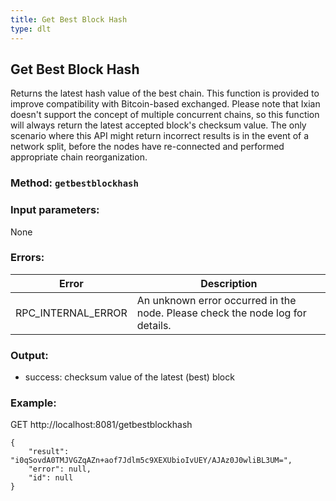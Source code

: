 ```yaml
---
title: Get Best Block Hash
type: dlt
---
```

## Get Best Block Hash
Returns the latest hash value of the best chain. This function is provided to improve compatibility
with Bitcoin-based exchanged.
Please note that Ixian doesn't support the concept of multiple concurrent chains, so this function will always
return the latest accepted block's checksum value.
The only scenario where this API might return incorrect results is in the event of a network split, before the nodes
have re-connected and performed appropriate chain reorganization.
### Method: `getbestblockhash`
### Input parameters:
None

### Errors:

| Error | Description |
| --- | --- |
| RPC_INTERNAL_ERROR | An unknown error occurred in the node. Please check the node log for details. |


### Output:
- success: checksum value of the latest (best) block

### Example:
GET http://localhost:8081/getbestblockhash

```
{
	"result": "i0qSovdA0TMJVGZqAZn+aof7Jdlm5c9XEXUbioIvUEY/AJAz0J0wliBL3UM=",
	"error": null,
	"id": null
}
```